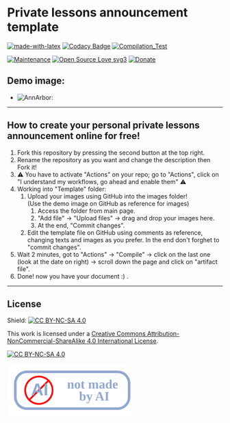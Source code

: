 # Private lessons announcement template

[![made-with-latex](https://img.shields.io/badge/Made%20with-LaTeX-1f425f.svg)](https://www.latex-project.org/)
[![Codacy Badge](https://app.codacy.com/project/badge/Grade/eb6df47419d6486399d9bea3ce2fdee6)](https://app.codacy.com/gh/R0mb0/Private_lessons_announcement_template/dashboard?utm_source=gh&utm_medium=referral&utm_content=&utm_campaign=Badge_grade)
[![Compilation_Test](https://github.com/R0mb0/Private_lessons_announcement_template/actions/workflows/Compilation_Test.yml/badge.svg)](https://github.com/R0mb0/Private_lessons_announcement_template/actions/workflows/Compilation_Test.yml)

[![Maintenance](https://img.shields.io/badge/Maintained%3F-yes-green.svg)](https://github.com/R0mb0/Private_lessons_announcement_template)
[![Open Source Love svg3](https://badges.frapsoft.com/os/v3/open-source.svg?v=103)](https://github.com/R0mb0/Private_lessons_announcement_template)
[![Donate](https://img.shields.io/badge/PayPal-Donate%20to%20Author-blue.svg)](http://paypal.me/R0mb0)

## Demo image:

- ![AnnArbor:](ReadMeImgs/AnnArbor.png)

---

## How to create your personal private lessons announcement online for free!

1. Fork this repository by pressing the second button at the top right.
2. Rename the repository as you want and change the description then Fork it!
3. ⚠️ You have to activate "Actions" on your repo; go to "Actions", click on
 "I understand my workflows, go ahead and enable them" ⚠️
4. Working into "Template" folder:
    1. Upload your images using GitHub into the images folder!  
        (Use the demo image on GitHub as reference for images)
        1. Access the folder from main page.
        2. "Add file" -> "Upload files" -> drag and drop your images here.
        3. At the end, "Commit changes".
    2. Edit the template file on GitHub using comments as reference, changing
 texts and images as you prefer. In the end don't forghet to "commit changes".
5. Wait 2 minutes, got to "Actions" -> "Compile" -> click on the last one
 (look at the date on right) -> scroll down the page and click on "artifact file".
6. Done! now you have your document :) .

---

## License

Shield: [![CC BY-NC-SA 4.0][cc-by-nc-sa-shield]][cc-by-nc-sa]

This work is licensed under a
[Creative Commons Attribution-NonCommercial-ShareAlike 4.0 International License][cc-by-nc-sa].

[![CC BY-NC-SA 4.0][cc-by-nc-sa-image]][cc-by-nc-sa]

[cc-by-nc-sa]: http://creativecommons.org/licenses/by-nc-sa/4.0/
[cc-by-nc-sa-image]: https://licensebuttons.net/l/by-nc-sa/4.0/88x31.png
[cc-by-nc-sa-shield]: https://img.shields.io/badge/License-CC%20BY--NC--SA%204.0-lightgrey.svg

  <picture>
    <source media="(prefers-color-scheme: dark)"srcset="https://github.com/R0mb0/Not_made_by_AI/blob/main/Badge/SVG/NotMadeByAIDark.svg">
    <source media="(prefers-color-scheme: light)"srcset="https://github.com/R0mb0/Not_made_by_AI/blob/main/Badge/SVG/NotMadeByAILight.svg">
    <img alt="Not made by AI" src="https://github.com/R0mb0/Not_made_by_AI/blob/main/Badge/SVG/NotMadeByAIDefault.svg">
  </picture>
